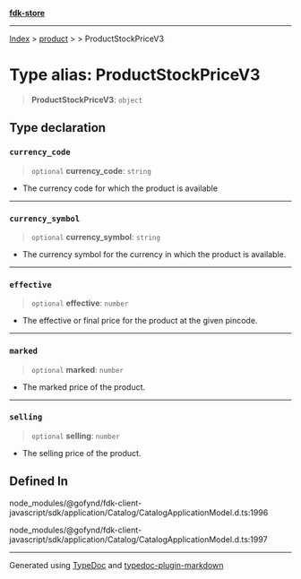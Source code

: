 [**fdk-store**](../../../README.md)
***

[Index](../../../API.md) > [product](../../README.md) > [<internal>](../README.md) > ProductStockPriceV3

# Type alias: ProductStockPriceV3

> **ProductStockPriceV3**: `object`

## Type declaration

### `currency_code`

> `optional` **currency\_code**: `string`

- The currency code for which the product
is available

***

### `currency_symbol`

> `optional` **currency\_symbol**: `string`

- The currency symbol for the currency
in which the product is available.

***

### `effective`

> `optional` **effective**: `number`

- The effective or final price for the product
at the given pincode.

***

### `marked`

> `optional` **marked**: `number`

- The marked price of the product.

***

### `selling`

> `optional` **selling**: `number`

- The selling price of the product.

## Defined In

node\_modules/@gofynd/fdk-client-javascript/sdk/application/Catalog/CatalogApplicationModel.d.ts:1996

node\_modules/@gofynd/fdk-client-javascript/sdk/application/Catalog/CatalogApplicationModel.d.ts:1997

***
Generated using [TypeDoc](https://typedoc.org/) and [typedoc-plugin-markdown](https://www.npmjs.com/package/typedoc-plugin-markdown)
